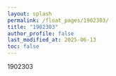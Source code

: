 ```yaml
---
layout: splash
permalink: /float_pages/1902303/
title: "1902303"
author_profile: false
last_modified_at: 2025-06-13
toc: false
---
```

 
1902303
